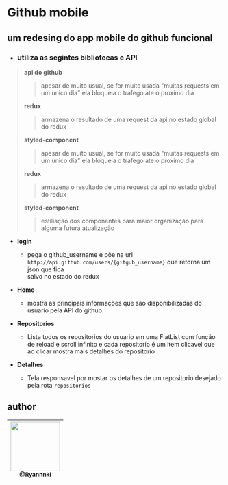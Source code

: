 # Github mobile

## um redesing do app mobile do github funcional

- ### utiliza as segintes bibliotecas e API

> **api do github**
>
> > apesar de muito usual, se for muito usada "muitas requests em um unico dia" ela bloqueia o trafego ate o proximo dia
>
> **redux**
>
> > armazena o resultado de uma request da api no estado global do redux
>
> **styled-component**
>
> > apesar de muito usual, se for muito usada "muitas requests em um unico dia" ela bloqueia o trafego ate o proximo dia
>
> **redux**
>
> > armazena o resultado de uma request da api no estado global do redux
>
> **styled-component**
>
> > estiliação dos componentes para maior organização para alguma futura atualização

- **login**

  - pega o github_username e põe na url `http://api.github.com/users/{gitgub_username}` que retorna um json que fica <br/> salvo no estado do redux

- **Home**

  - mostra as principais informações que são disponibilizadas do usuario pela API do github

- **Repositorios**

  - Lista todos os repositorios do usuario em uma FlatList com função de reload e scroll infinito e cada repositorio é um item clicavel que ao clicar mostra mais detalhes do repositorio

- **Detalhes**
  - Tela responsavel por mostar os detalhes de um repositorio desejado pela rota `repositorios`

## author

| [<img src="https://avatars1.githubusercontent.com/u/48577990?v=4" width=115><br><sub>@Ryannnkl</sub>](https://github.com/Ryannnkl) |
| :--------------------------------------------------------------------------------------------------------------------------------: |

